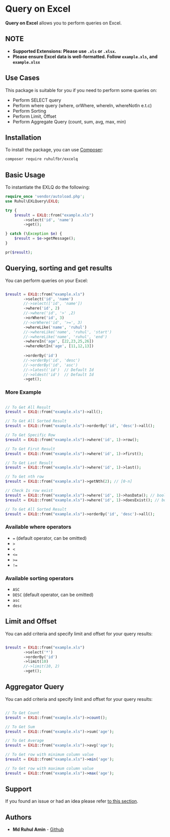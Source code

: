 # Query on Excel

**Query on Excel** allows you to perform queries on Excel.

## NOTE
* <b>Supported Extensions: Please use `.xls` or `.xlsx`. </b>
* <b>Please ensure Excel data is well-formatted. Follow `example.xls`, and `example.xlsx`</b>

## Use Cases

This package is suitable for you if you need to perform some queries on:

* Perform SELECT query
* Perform where query (where, orWhere, whereIn, whereNotIn e.t.c)
* Perform Sorting
* Perform Limit, Offset
* Perform Aggregate Query (count, sum, avg, max, min)

## Installation

To install the package, you can use [Composer](https://getcomposer.org/):

```bash
composer require ruhulfbr/excelq
```

## Basic Usage

To instantiate the EXLQ do the following:

```php
require_once 'vendor/autoload.php';
use Ruhul\EXLQuery\EXLQ;

try {
    $result = EXLQ::from("example.xls")
        ->select('id', 'name')
        ->get();

} catch (\Exception $e) {
    $result = $e->getMessage();
}

pr($result);

```

## Querying, sorting and get results

You can perform queries on your Excel:

```php

$result = EXLQ::from("example.xls")
        ->select('id', 'name')
        //->select(['id', 'name'])
        ->where('id', 2)
        //->where('id', '>' ,2)
        ->orWhere('id', 3)
        //->orWhere('id', '>=', 3)
        ->whereLike('name', 'ruhul')
        //->whereLike('name', 'ruhul', 'start')
        //->whereLike('name', 'ruhul', 'end')
        ->whereIn('age', [22,23,25,26])
        ->whereNotIn('age', [11,12,13])
        
        ->orderBy('id')
        //->orderBy('id', 'desc')
        //->orderBy('id', 'asc')
        //->latest('id')  // Default Id
        //->oldest('id')  // Default Id
        ->get();

```

### More Example

```php

// To Get All Result
$result = EXLQ::from("example.xls")->all();

// To Get All Sorted Result
$result = EXLQ::from("example.xls")->orderBy('id', 'desc')->all();

// To Get Specific Row
$result = EXLQ::from("example.xls")->where('id', 1)->row();

// To Get First Result
$result = EXLQ::from("example.xls")->where('id', 1)->first();

// To Get Last Result
$result = EXLQ::from("example.xls")->where('id', 1)->last();

// To Get nth row
$result = EXLQ::from("example.xls")->getNth(2); // [0-n]

// Check Is row exist
$result = EXLQ::from("example.xls")->where('id', 1)->hasData(); // boolean
$result = EXLQ::from("example.xls")->where('id', 1)->doesExist(); // boolean

// To Get All Sorted Result
$result = EXLQ::from("example.xls")->orderBy('id', 'desc')->all();

```

### Available where operators

* `=` (default operator, can be omitted)
* `>`
* `<`
* `<=`
* `>=`
* `!=`

### Available sorting operators

* `ASC`
* `DESC` (default operator, can be omitted)
* `asc`
* `desc`

## Limit and Offset

You can add criteria and specify limit and offset for your query results:

```php

$result = EXLQ::from("example.xls")
        ->select('*')
        ->orderBy('id')
        ->limit(10)
        //->limit(10, 2)    
        ->get();

```

## Aggregator Query

You can add criteria and specify limit and offset for your query results:

```php

// To Get Count
$result = EXLQ::from("example.xls")->count();

// To Get Sum
$result = EXLQ::from("example.xls")->sum('age');

// To Get Average
$result = EXLQ::from("example.xls")->avg('age');

// To Get row with minimum column value
$result = EXLQ::from("example.xls")->min('age');

// To Get row with maximum column value
$result = EXLQ::from("example.xls")->max('age');

```

## Support

If you found an issue or had an idea please refer [to this section](https://github.com/ruhulfbr/excelq/issues).

## Authors

* **Md Ruhul Amin** - [Github](https://github.com/ruhulfbr)
